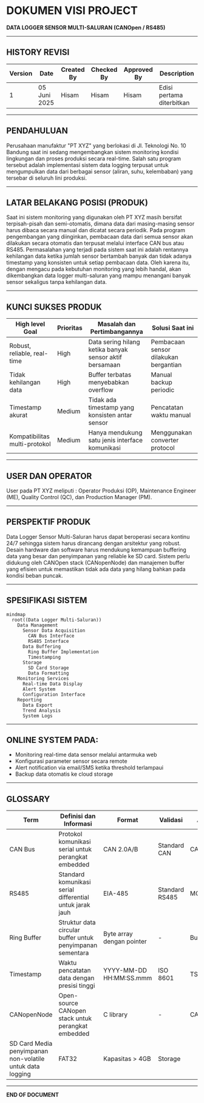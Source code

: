 # DOKUMEN VISI PROJECT  
**DATA LOGGER SENSOR MULTI-SALURAN (CANOpen / RS485)**

---

## **HISTORY REVISI**

| Version | Date          | Created By | Checked By | Approved By | Description               |
|---------|---------------|------------|------------|-------------|---------------------------|
| 1       | 05 Juni 2025  | Hisam      | Hisam      | Hisam       | Edisi pertama diterbitkan |

---

## **PENDAHULUAN**

Perusahaan manufaktur "PT XYZ" yang berlokasi di Jl. Teknologi No. 10 Bandung saat ini sedang mengembangkan sistem monitoring kondisi lingkungan dan proses produksi secara real-time. Salah satu program tersebut adalah implementasi sistem data logging terpusat untuk mengumpulkan data dari berbagai sensor (aliran, suhu, kelembaban) yang tersebar di seluruh lini produksi.

---

## **LATAR BELAKANG POSISI (PRODUK)**

Saat ini sistem monitoring yang digunakan oleh PT XYZ masih bersifat terpisah-pisah dan semi-otomatis, dimana data dari masing-masing sensor harus dibaca secara manual dan dicatat secara periodik. Pada program pengembangan yang diinginkan, pembacaan data dari semua sensor akan dilakukan secara otomatis dan terpusat melalui interface CAN bus atau RS485. Permasalahan yang terjadi pada sistem saat ini adalah rentannya kehilangan data ketika jumlah sensor bertambah banyak dan tidak adanya timestamp yang konsisten untuk setiap pembacaan data. Oleh karena itu, dengan mengacu pada kebutuhan monitoring yang lebih handal, akan dikembangkan data logger multi-saluran yang mampu menangani banyak sensor sekaligus tanpa kehilangan data.

---

## **KUNCI SUKSES PRODUK**

| High level Goal              | Prioritas | Masalah dan Pertimbangannya                               | Solusi Saat ini                          |
|------------------------------|-----------|-----------------------------------------------------------|------------------------------------------|
| Robust, reliable, real-time  | High      | Data sering hilang ketika banyak sensor aktif bersamaan   | Pembacaan sensor dilakukan bergantian    |
| Tidak kehilangan data        | High      | Buffer terbatas menyebabkan overflow                      | Manual backup periodic                   |
| Timestamp akurat             | Medium    | Tidak ada timestamp yang konsisten antar sensor           | Pencatatan waktu manual                  |
| Kompatibilitas multi-protokol| Medium    | Hanya mendukung satu jenis interface komunikasi           | Menggunakan converter protocol           |

---

## **USER DAN OPERATOR**

User pada PT XYZ meliputi : Operator Produksi (OP), Maintenance Engineer (ME), Quality Control (QC), dan Production Manager (PM).

---

## **PERSPEKTIF PRODUK**

Data Logger Sensor Multi-Saluran harus dapat beroperasi secara kontinu 24/7 sehingga sistem harus dirancang dengan arsitektur yang robust. Desain hardware dan software harus mendukung kemampuan buffering data yang besar dan penyimpanan yang reliable ke SD card. Sistem perlu didukung oleh CANOpen stack (CANopenNode) dan manajemen buffer yang efisien untuk memastikan tidak ada data yang hilang bahkan pada kondisi beban puncak.

---

## **SPESIFIKASI SISTEM**

```mermaid
mindmap
  root((Data Logger Multi-Saluran))
    Data Management
      Sensor Data Acquisition
        CAN Bus Interface
        RS485 Interface
      Data Buffering
        Ring Buffer Implementation
        Timestamping
      Storage
        SD Card Storage
        Data Formatting
    Monitoring Services
      Real-time Data Display
      Alert System
      Configuration Interface
    Reporting
      Data Export
      Trend Analysis
      System Logs
```

---

## **ONLINE SYSTEM PADA:**

- Monitoring real-time data sensor melalui antarmuka web
- Konfigurasi parameter sensor secara remote
- Alert notification via email/SMS ketika threshold terlampaui
- Backup data otomatis ke cloud storage

---

## **GLOSSARY**

| Term            | Definisi dan Informasi                                                                 | Format                          | Validasi         | Alias   |
|-----------------|----------------------------------------------------------------------------------------|---------------------------------|------------------|---------|
| CAN Bus         | Protokol komunikasi serial untuk perangkat embedded                                    | CAN 2.0A/B                      | Standard CAN     | CAN     |
| RS485           | Standard komunikasi serial differential untuk jarak jauh                               | EIA-485                         | Standard RS485   | MODBUS  |
| Ring Buffer     | Struktur data circular buffer untuk penyimpanan sementara                              | Byte array dengan pointer       | -                | Buffer  |
| Timestamp       | Waktu pencatatan data dengan presisi tinggi                                            | YYYY-MM-DD HH:MM:SS.mmm         | ISO 8601         | TS      |
| CANopenNode     | Open-source CANopen stack untuk perangkat embedded                                     | C library                       | -                | CANstack|
| SD Card         Media penyimpanan non-volatile untuk data logging                      | FAT32                           | Kapasitas > 4GB  | Storage |

---

**END OF DOCUMENT**
